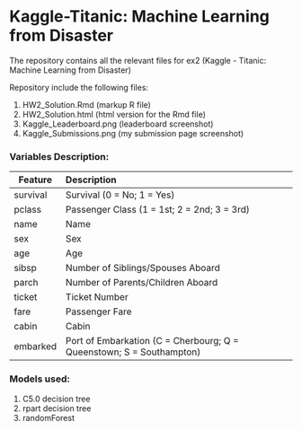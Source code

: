 # Kaggle-Titanic: Machine Learning from Disaster
The repository contains all the relevant files for ex2 (Kaggle - Titanic: Machine Learning from Disaster)

Repository include the following files:
1. HW2_Solution.Rmd (markup R file)
2. HW2_Solution.html (html version for the Rmd file)
3. Kaggle_Leaderboard.png (leaderboard screenshot)
4. Kaggle_Submissions.png (my submission page screenshot)


### Variables Description:

|Feature |  Description|
|-------------|:------------------------------------------------|
|survival |  Survival (0 = No; 1 = Yes)|
|pclass |  Passenger Class (1 = 1st; 2 = 2nd; 3 = 3rd)|
|name  |  Name|
|sex |   Sex|
|age |  Age|
|sibsp  |   Number of Siblings/Spouses Aboard|
|parch  |   Number of Parents/Children Aboard|
|ticket |   Ticket Number|
|fare  |   Passenger Fare|
|cabin  |   Cabin|
|embarked |   Port of Embarkation (C = Cherbourg; Q = Queenstown; S = Southampton)|


### Models used:
1. C5.0 decision tree
2. rpart decision tree
3. randomForest
